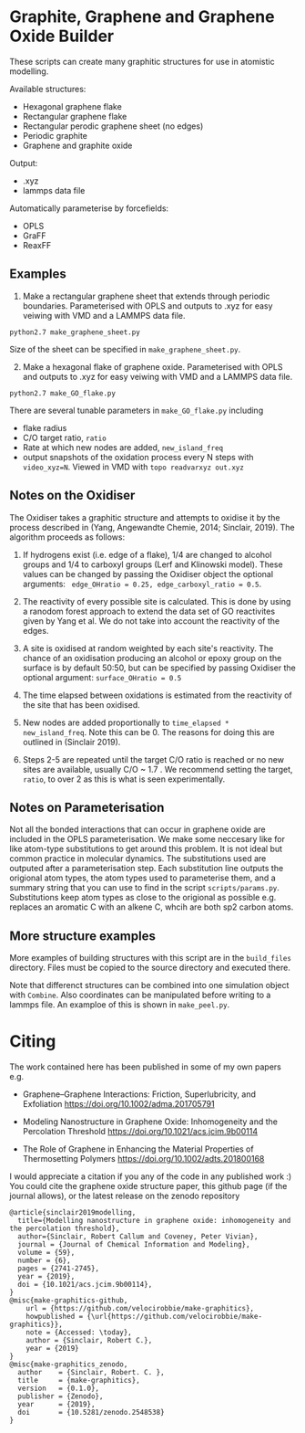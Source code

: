 # Graphite, Graphene and Graphene Oxide Builder

These scripts can create many graphitic structures for use in atomistic modelling.

Available structures:
- Hexagonal graphene flake
- Rectangular graphene flake
- Rectangular perodic graphene sheet (no edges)
- Periodic graphite 
- Graphene and graphite oxide

Output:
- .xyz 
- lammps data file

Automatically parameterise by forcefields:
- OPLS
- GraFF
- ReaxFF

## Examples

1) Make a rectangular graphene sheet that extends through periodic boundaries. Parameterised with OPLS and outputs to .xyz for easy veiwing with VMD and a LAMMPS data file.
```
python2.7 make_graphene_sheet.py
```
Size of the sheet can be specified in `make_graphene_sheet.py`.

2) Make a hexagonal flake of graphene oxide. Parameterised with OPLS and outputs to .xyz for easy veiwing with VMD and a LAMMPS data file.
```
python2.7 make_GO_flake.py
```
There are several tunable parameters in `make_GO_flake.py` including
- flake radius
- C/O target ratio, `ratio`
- Rate at which new nodes are added, `new_island_freq`
- output snapshots of the oxidation process every N steps with `video_xyz=N`. Viewed in VMD with `topo readvarxyz out.xyz`

## Notes on the Oxidiser 

The Oxidiser takes a graphitic structure and attempts to oxidise it by the process described in (Yang, Angewandte Chemie, 2014; Sinclair, 2019). The algorithm proceeds as follows:

1) If hydrogens exist (i.e. edge of a flake), 1/4 are changed to alcohol groups and 1/4 to carboxyl groups (Lerf and Klinowski model). These values can be changed by passing the Oxidiser object the optional arguments: ` edge_OHratio = 0.25, edge_carboxyl_ratio = 0.5`.

2) The reactivity of every possible site is calculated. This is done by using a ranodom forest approach to extend the data set of GO reactivites given by Yang et al. We do not take into account the reactivity of the edges.

3) A site is oxidised at random weighted by each site's reactivity. The chance of an oxidisation producing an alcohol or epoxy group on the surface is by default 50:50, but can be specified by passing Oxidiser the optional argument: `surface_OHratio = 0.5`

4) The time elapsed between oxidations is estimated from the reactivity of the site that has been oxidised.

5) New nodes are added proportionally to `time_elapsed * new_island_freq`. Note this can be 0. The reasons for doing this are outlined in (Sinclair 2019).

6) Steps 2-5 are repeated until the target C/O ratio is reached or no new sites are available, usually C/O ~ 1.7 . We recommend setting the target, `ratio`, to over 2 as this is what is seen experimentally.

## Notes on Parameterisation

Not all the bonded interactions that can occur in graphene oxide are included in the OPLS parameterisation. We make some neccesary like for like atom-type substitutions to get around this problem. It is not ideal but common practice in molecular dynamics. The substitutions used are outputed after a parameterisation step. Each substitution line outputs the origional atom types, the atom types used to parameterise them, and a summary string that you can use to find in the script `scripts/params.py`. Substitutions keep atom types as close to the origional as possible e.g. replaces an aromatic C with an alkene C, whcih are both sp2 carbon atoms. 

## More structure examples

More examples of building structures with this script are in the `build_files` directory. Files must be copied to the source directory and executed there.

Note that differenct structures can be combined into one simulation object with `Combine`. Also coordinates can be manipulated before writing to a lammps file. An examploe of this is shown in `make_peel.py`.

# Citing

The work contained here has been published in some of my own papers e.g.

 - Graphene–Graphene Interactions: Friction, Superlubricity, and Exfoliation https://doi.org/10.1002/adma.201705791

 - Modeling Nanostructure in Graphene Oxide: Inhomogeneity and the Percolation Threshold https://doi.org/10.1021/acs.jcim.9b00114

 - The Role of Graphene in Enhancing the Material Properties of Thermosetting Polymers https://doi.org/10.1002/adts.201800168

I would appreciate a citation if you any of the code in any published work :) You could cite the graphene oxide structure paper, this github page (if the journal allows), or the latest release on the zenodo repository

```
@article{sinclair2019modelling,
  title={Modelling nanostructure in graphene oxide: inhomogeneity and the percolation threshold},
  author={Sinclair, Robert Callum and Coveney, Peter Vivian},
  journal = {Journal of Chemical Information and Modeling},
  volume = {59},
  number = {6},
  pages = {2741-2745},
  year = {2019},
  doi = {10.1021/acs.jcim.9b00114},
}
@misc{make-graphitics-github,
    url = {https://github.com/velocirobbie/make-graphitics},
    howpublished = {\url{https://github.com/velocirobbie/make-graphitics}},
    note = {Accessed: \today},
    author = {Sinclair, Robert C.},
    year = {2019}
}
@misc{make-graphitics_zenodo,
  author    = {Sinclair, Robert. C. },
  title     = {make-graphitics},
  version   = {0.1.0},
  publisher = {Zenodo},
  year      = {2019},
  doi       = {10.5281/zenodo.2548538}
}

